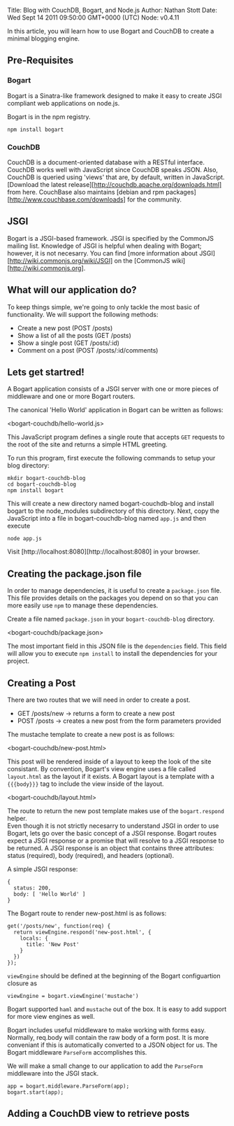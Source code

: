 Title: Blog with CouchDB, Bogart, and Node.js
Author: Nathan Stott
Date: Wed Sept 14 2011 09:50:00 GMT+0000 (UTC)
Node: v0.4.11

In this article, you will learn how to use Bogart and CouchDB to create a minimal
blogging engine.

## Pre-Requisites

### Bogart ###

Bogart is a Sinatra-like framework designed to make it easy to create JSGI compliant
web applications on node.js.

Bogart is in the npm registry.

    npm install bogart

### CouchDB ###

CouchDB is a document-oriented database with a RESTful interface.  CouchDB works well
with JavaScript since CouchDB speaks JSON.  Also, CouchDB is queried using 'views' that are,
by default, written in JavaScript.  [Download the latest release][http://couchdb.apache.org/downloads.html] 
from here.  CouchBase also maintains [debian and rpm packages][http://www.couchbase.com/downloads] 
for the community.

## JSGI

Bogart is a JSGI-based framework.  JSGI is specified by the CommonJS mailing list.  Knowledge
of JSGI is helpful when dealing with Bogart; however, it is not necesarry.  You can find
[more information about JSGI][http://wiki.commonjs.org/wiki/JSGI] on the 
[CommonJS wiki][http://wiki.commonjs.org].

## What will our application do?

To keep things simple, we're going to only tackle the most basic of functionality.  We will
support the following methods:

* Create a new post (POST /posts)
* Show a list of all the posts (GET /posts)
* Show a single post (GET /posts/:id)
* Comment on a post (POST /posts/:id/comments)

## Lets get startred!

A Bogart application consists of a JSGI server with one or more pieces of middleware and 
one or more Bogart routers.

The canonical 'Hello World' application in Bogart can be written as follows:

<bogart-couchdb/hello-world.js>

This JavaScript program defines a single route that accepts `GET` requests to the root of the
site and returns a simple HTML greeting.

To run this program, first execute the following commands to setup your blog directory:

    mkdir bogart-couchdb-blog
    cd bogart-couchdb-blog
    npm install bogart

This will create a new directory named bogart-couchdb-blog and install bogart to the 
node_modules subdirectory of this directory.  Next, copy the JavaScript into a file in
bogart-couchdb-blog named `app.js` and then execute

    node app.js

Visit [http://localhost:8080][http://localhost:8080] in your browser.

## Creating the package.json file

In order to manage dependencies, it is useful to create a `package.json` file.  This file
provides details on the packages you depend on so that you can more easily use `npm` to manage
these dependencies.

Create a file named `package.json` in your `bogart-couchdb-blog` directory.

<bogart-couchdb/package.json>

The most important field in this JSON file is the `dependencies` field.  This field will allow
you to execute `npm install` to install the dependencies for your project.

## Creating a Post

There are two routes that we will need in order to create a post.

* GET /posts/new -> returns a form to create a new post
* POST /posts -> creates a new post from the form parameters provided

The mustache template to create a new post is as follows:

<bogart-couchdb/new-post.html>

This post will be rendered inside of a layout to keep the look of the site consistant.
By convention, Bogart's view engine uses a file called `layout.html` as the layout if
it exists.  A Bogart layout is a template with a `{{{body}}}` tag to include the
view inside of the layout.

<bogart-couchdb/layout.html>

The route to return the new post template makes use of the `bogart.respond` helper.  
Even though it is not strictly necesarry to understand JSGI in order to use Bogart, 
lets go over the basic concept of a JSGI response.  Bogart routes expect a JSGI response 
or a promise that will resolve to a JSGI response to be returned. A JSGI response is an 
object that contains three attributes: status (required), body (required), and headers (optional).

A simple JSGI response:

    {
      status: 200,
      body: [ 'Hello World' ]
    }

The Bogart route to render new-post.html is as follows:

    get('/posts/new', function(req) {
      return viewEngine.respond('new-post.html', {
        locals: {
          title: 'New Post'
        }
      })
    });

`viewEngine` should be defined at the beginning of the Bogart configuartion closure as
    
    viewEngine = bogart.viewEngine('mustache')

Bogart supported `haml` and `mustache` out of the box.  It is easy to add support for more
view engines as well.

Bogart includes useful middleware to make working with forms easy.  Normally, req.body will
contain the raw body of a form post.  It is more conveniant if this is automatically converted to
a JSON object for us.  The Bogart middleware `ParseForm` accomplishes this.

We will make a small change to our application to add the `ParseForm` middleware into the JSGI stack.

    app = bogart.middleware.ParseForm(app);
    bogart.start(app);



## Adding a CouchDB view to retrieve posts